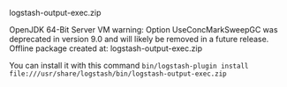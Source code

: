 logstash-output-exec.zip

OpenJDK 64-Bit Server VM warning: Option UseConcMarkSweepGC was deprecated in version 9.0 and will likely be removed in a future release.
Offline package created at: logstash-output-exec.zip

You can install it with this command `bin/logstash-plugin install file:///usr/share/logstash/bin/logstash-output-exec.zip`
